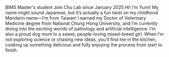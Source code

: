BIMS Master's student
Join Chu Lab since January 2025
Hi! I’m Yumi! My name might sound Japanese, but it’s actually a fun twist on my childhood Mandarin name—I’m from Taiwan! I earned my Doctor of Veterinary Medicine degree from National Chung Hsing University, and I’m currently diving into the exciting worlds of pathology and artificial intelligence. I’m also a proud dog mom to a sweet, people-loving mixed-breed girl. When I’m not exploring science or chasing new ideas, you’ll find me in the kitchen, cooking up something delicious and fully enjoying the process from start to finish.
